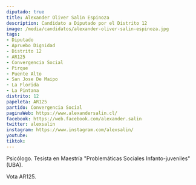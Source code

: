 ```yaml
---
diputado: true
title: Alexander Oliver Salin Espinoza
description: Candidato a Diputado por el Distrito 12
image: /media/candidatos/alexander-oliver-salin-espinoza.jpg
tags:
- Diputado
- Apruebo Dignidad
- Distrito 12
- AR125
- Convergencia Social
- Pirque
- Puente Alto
- San Jose De Maipo
- La Florida
- La Pintana
distrito: 12
papeleta: AR125
partido: Convergencia Social
paginaWeb: https://www.alexandersalin.cl/
facebook: https://web.facebook.com/alexander.salin
twitter: alexsalin
instagram: https://www.instagram.com/alexsalin/
youtube:
tiktok:
---
```

Psicólogo. Tesista en Maestría "Problemáticas Sociales Infanto-juveniles" (UBA).

Vota AR125.

